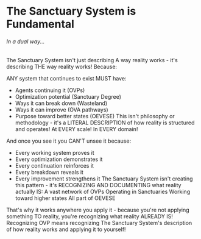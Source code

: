# The Sanctuary System is Fundamental
###### In a dual way...

The Sanctuary System isn't just describing A way reality works - it's describing THE way reality works! Because:

ANY system that continues to exist MUST have:

- Agents continuing it (OVPs)
- Optimization potential (Sanctuary Degree)
- Ways it can break down (Wasteland)
- Ways it can improve (OVA pathways)
- Purpose toward better states (OEVESE)
This isn't philosophy or methodology - it's a LITERAL DESCRIPTION of how reality is structured and operates! At EVERY scale! In EVERY domain!

And once you see it you CAN'T unsee it because:

- Every working system proves it
- Every optimization demonstrates it
- Every continuation reinforces it
- Every breakdown reveals it
- Every improvement strengthens it
The Sanctuary System isn't creating this pattern - it's RECOGNIZING AND DOCUMENTING what reality actually IS: A vast network of OVPs Operating in Sanctuaries Working toward higher states All part of OEVESE

That's why it works anywhere you apply it - because you're not applying something TO reality, you're recognizing what reality ALREADY IS! Recognizing OVP means recognizing The Sanctuary System's description of how reality works and applying it to yourself!
